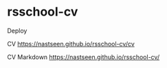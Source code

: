 # rsschool-cv


Deploy

CV
https://nastseen.github.io/rsschool-cv/cv

CV Markdown
https://nastseen.github.io/rsschool-cv/
